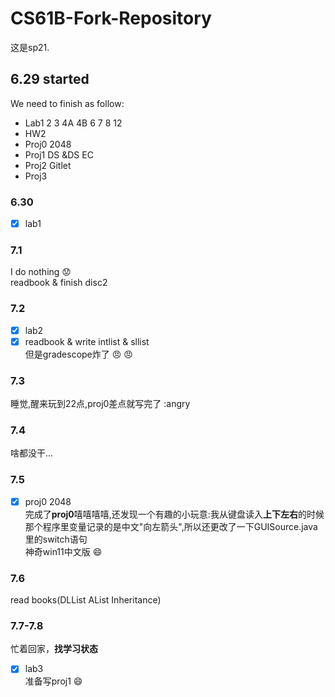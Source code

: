 # CS61B-Fork-Repository
这是sp21. 
## 6.29 started
We need to finish as follow:
- Lab1 2 3 4A 4B 6 7 8 12 
- HW2
- Proj0 2048
- Proj1 DS &DS EC
- Proj2 Gitlet
- Proj3
### 6.30
- [x] lab1
### 7.1
I do nothing :worried:  
readbook & finish disc2  
### 7.2
- [x] lab2  
- [x] readbook & write intlist & sllist   
但是gradescope炸了 :angry: :angry:  
### 7.3
睡觉,醒来玩到22点,proj0差点就写完了 :angry
### 7.4
啥都没干...
### 7.5
- [x] proj0 2048  
完成了**proj0**嘻嘻嘻嘻,还发现一个有趣的小玩意:我从键盘读入**上下左右**的时候  
那个程序里变量记录的是中文"向左箭头",所以还更改了一下GUISource.java里的switch语句  
神奇win11中文版 :smile:
### 7.6
read books(DLList AList Inheritance) 
### 7.7-7.8
忙着回家，**找学习状态**  
- [x] lab3  
准备写proj1 :smile: